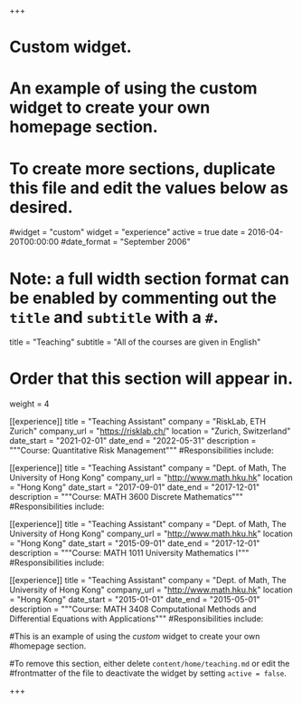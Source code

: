 +++
# Custom widget.
# An example of using the custom widget to create your own homepage section.
# To create more sections, duplicate this file and edit the values below as desired.
#widget = "custom"
widget = "experience"
active = true
date = 2016-04-20T00:00:00
#date_format = "September 2006"

# Note: a full width section format can be enabled by commenting out the `title` and `subtitle` with a `#`.
title = "Teaching"
subtitle = "All of the courses are given in English"

# Order that this section will appear in.
weight = 4

[[experience]]
  title = "Teaching Assistant"
  company = "RiskLab, ETH Zurich"
  company_url = "https://risklab.ch/"
  location = "Zurich, Switzerland"
  date_start = "2021-02-01"
  date_end = "2022-05-31"
  description = """Course: Quantitative Risk Management"""
  #Responsibilities include:

[[experience]]
  title = "Teaching Assistant"
  company = "Dept. of Math, The University of Hong Kong"
  company_url = "http://www.math.hku.hk"
  location = "Hong Kong"
  date_start = "2017-09-01"
  date_end = "2017-12-01"
  description = """Course: MATH 3600 Discrete Mathematics"""
  #Responsibilities include:
  
[[experience]]
  title = "Teaching Assistant"
  company = "Dept. of Math, The University of Hong Kong"
  company_url = "http://www.math.hku.hk"
  location = "Hong Kong"
  date_start = "2015-09-01"
  date_end = "2017-12-01"
  description = """Course: MATH 1011 University Mathematics I"""
  #Responsibilities include:
  
[[experience]]
  title = "Teaching Assistant"
  company = "Dept. of Math, The University of Hong Kong"
  company_url = "http://www.math.hku.hk"
  location = "Hong Kong"
  date_start = "2015-01-01"
  date_end = "2015-05-01"
  description = """Course: MATH 3408 Computational Methods and Differential Equations with Applications"""
  #Responsibilities include:    
  
  #This is an example of using the *custom* widget to create your own #homepage section.

#To remove this section, either delete `content/home/teaching.md` or edit the #frontmatter of the file to deactivate the widget by setting `active = false`.


+++

